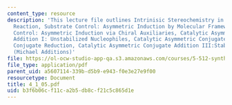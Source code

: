 ```yaml
---
content_type: resource
description: 'This lecture file outlines Intrinisic Stereochemistry in the Michael
  Reaction, Substrate Control: Asymmetric Induction by Molecular Framework, Substrate
  Control: Asymmetric Induction via Chiral Auxiliaries, Catalytic Asymmetric Conjugate
  Addition I: Unstabilized Nucleophiles, Catalytic Asymmetric Conjugate Addition II:
  Conjugate Reduction, Catalytic Asymmetric Conjugate Addition III:Stabilized Nucleophiles
  (Michael Additions)'
file: https://ol-ocw-studio-app-qa.s3.amazonaws.com/courses/5-512-synthetic-organic-chemistry-ii-spring-2005/b3f6b06cf11ca2b5db8cf21c5c865d1e_4_1_05.pdf
file_type: application/pdf
parent_uid: a5607114-339b-d5b9-e943-f0e3e27e9f00
resourcetype: Document
title: 4_1_05.pdf
uid: b3f6b06c-f11c-a2b5-db8c-f21c5c865d1e
---
```

